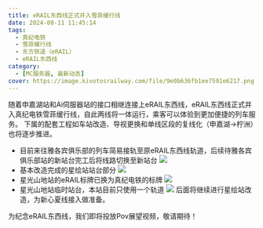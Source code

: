```yaml
---
title: eRAIL东西线正式并入雪菲缓行线
date: 2024-08-11 11:45:14
tags:
  - 真纪电铁
  - 雪菲缓行线
  - 东方铁道（eRAIL）
  - eRAIL东西线
category:
  - [MC服务器, 最新动态]
cover: https://image.kivotosrailway.com/file/9e0b636fb1ee7591e6217.png
---
```

随着申嘉湖站和Ai伺服器站的接口相继连接上eRAIL东西线，eRAIL东西线正式并入真纪电铁雪菲缓行线，自此两线将一体运行，乘客可以体验到更加便捷的列车服务。
下属的配套工程如车站改造、导视更换和单线区段的复线化（申嘉湖→柠洲）也将逐步推进。
* 目前来往雅各宾俱乐部的列车简易接轨至原eRAIL东西线轨道，后续待雅各宾俱乐部站的新站台完工后将线路切换至新站台
![](https://image.kivotosrailway.com/file/9e0b636fb1ee7591e6217.png)
* 基本改造完成的星绘站站台部分
![](https://image.kivotosrailway.com/file/c73dd1583cea55511e40d.png)
* 星光山地站的eRAIL标牌已换为真纪电铁的标牌
![](https://image.kivotosrailway.com/file/8f9ea233bfcfd2ae82227.png)
* 星光山地站临时站台，本站目前只使用一个轨道
![](https://image.kivotosrailway.com/file/146981687b91933889f20.png)
后面将继续进行星绘站改造，为新心夏线接入做准备。

为纪念eRAIL东西线，我们即将投放Pov展望视频，敬请期待！